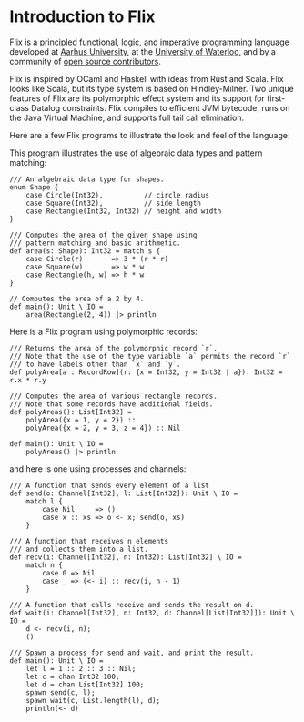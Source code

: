 # Introduction to Flix

Flix is a principled functional, logic, and imperative programming language
developed at [Aarhus University](https://cs.au.dk/), at the [University of
Waterloo](https://uwaterloo.ca/), and by a community of [open source
contributors](https://github.com/flix/flix).

Flix is inspired by OCaml and Haskell with ideas from Rust and Scala. Flix looks
like Scala, but its type system is based on Hindley-Milner. Two unique features
of Flix are its polymorphic effect system and its support for first-class
Datalog constraints. Flix compiles to efficient JVM bytecode, runs on the Java
Virtual Machine, and supports full tail call elimination.

Here are a few Flix programs to illustrate the look and feel of the language:

This program illustrates the use of algebraic data types and pattern matching:

```flix
/// An algebraic data type for shapes.
enum Shape {
    case Circle(Int32),          // circle radius
    case Square(Int32),          // side length
    case Rectangle(Int32, Int32) // height and width
}

/// Computes the area of the given shape using
/// pattern matching and basic arithmetic.
def area(s: Shape): Int32 = match s {
    case Circle(r)       => 3 * (r * r)
    case Square(w)       => w * w
    case Rectangle(h, w) => h * w
}

// Computes the area of a 2 by 4.
def main(): Unit \ IO =
    area(Rectangle(2, 4)) |> println
```

Here is a Flix program using polymorphic records:

```flix
/// Returns the area of the polymorphic record `r`.
/// Note that the use of the type variable `a` permits the record `r`
/// to have labels other than `x` and `y`.
def polyArea[a : RecordRow](r: {x = Int32, y = Int32 | a}): Int32 = r.x * r.y

/// Computes the area of various rectangle records.
/// Note that some records have additional fields.
def polyAreas(): List[Int32] =
    polyArea({x = 1, y = 2}) ::
    polyArea({x = 2, y = 3, z = 4}) :: Nil

def main(): Unit \ IO =
    polyAreas() |> println
```

and here is one using processes and channels:

```flix
/// A function that sends every element of a list
def send(o: Channel[Int32], l: List[Int32]): Unit \ IO =
    match l {
        case Nil     => ()
        case x :: xs => o <- x; send(o, xs)
    }

/// A function that receives n elements
/// and collects them into a list.
def recv(i: Channel[Int32], n: Int32): List[Int32] \ IO =
    match n {
        case 0 => Nil
        case _ => (<- i) :: recv(i, n - 1)
    }

/// A function that calls receive and sends the result on d.
def wait(i: Channel[Int32], n: Int32, d: Channel[List[Int32]]): Unit \ IO =
    d <- recv(i, n);
    ()

/// Spawn a process for send and wait, and print the result.
def main(): Unit \ IO =
    let l = 1 :: 2 :: 3 :: Nil;
    let c = chan Int32 100;
    let d = chan List[Int32] 100;
    spawn send(c, l);
    spawn wait(c, List.length(l), d);
    println(<- d)
```
